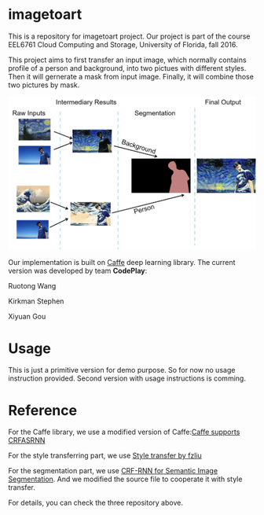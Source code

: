 # imagetoart
This is a repository for imagetoart project. Our project is part of the course EEL6761 Cloud Computing and Storage, University of Florida,
fall 2016. 

This project aims to first transfer an input image, which normally contains profile of a person and background, into two pictues with 
different styles. Then it will gernerate a mask from input image. Finally, it will combine those two pictures by mask.

![sample](example1.png)


Our implementation is built on [Caffe](http://caffe.berkeleyvision.org/) deep learning library. The current version was developed by 
team <b>CodePlay</b>:

Ruotong Wang

Kirkman Stephen

Xiyuan Gou

# Usage
This is just a primitive version for demo purpose. So for now no usage instruction provided. Second version with usage instructions 
is comming.

# Reference
For the Caffe library, we use a modified version of Caffe:[Caffe supports CRFASRNN](https://github.com/bittnt/caffe/tree/70856cd28a10e2592b4d5ba1ae05cf6b59824a37)

For the style transferring part, we use [Style transfer by fzliu](https://github.com/fzliu/style-transfer)

For the segmentation part, we use [CRF-RNN for Semantic Image Segmentation](https://github.com/torrvision/crfasrnn).
And we modified the source file to cooperate it with style transfer.

For details, you can check the three repository above.
